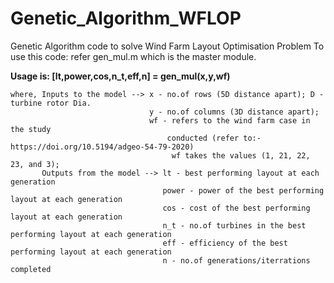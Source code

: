 # Genetic_Algorithm_WFLOP

Genetic Algorithm code to solve Wind Farm Layout Optimisation Problem 
To use this code: refer gen_mul.m which is the master module.

**Usage is: [lt,power,cos,n_t,eff,n] = gen_mul(x,y,wf)** 
```
where, Inputs to the model --> x - no.of rows (5D distance apart); D - turbine rotor Dia.
                               y - no.of columns (3D distance apart);
                               wf - refers to the wind farm case in the study
                                   conducted (refer to:- https://doi.org/10.5194/adgeo-54-79-2020)
                                    wf takes the values (1, 21, 22, 23, and 3);
       Outputs from the model --> lt - best performing layout at each generation
                                  power - power of the best performing layout at each generation
                                  cos - cost of the best performing layout at each generation
                                  n_t - no.of turbines in the best performing layout at each generation
                                  eff - efficiency of the best performing layout at each generation
                                  n - no.of generations/iterrations completed
```
